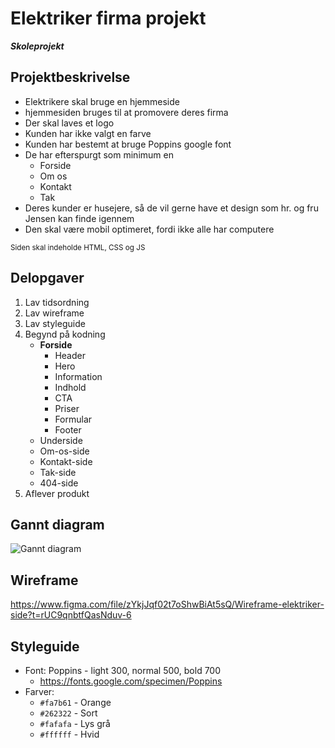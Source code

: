 # Elektriker firma projekt
***Skoleprojekt***

## Projektbeskrivelse
+ Elektrikere skal bruge en hjemmeside
+ hjemmesiden bruges til at promovere deres firma
+ Der skal laves et logo
+ Kunden har ikke valgt en farve
+ Kunden har bestemt at bruge Poppins google font
+ De har efterspurgt som minimum en
  - Forside
  - Om os
  - Kontakt
  - Tak
+ Deres kunder er husejere, så de vil gerne have et design som hr. og fru Jensen kan finde igennem
+ Den skal være mobil optimeret, fordi ikke alle har computere

<sub>Siden skal indeholde HTML, CSS og JS</sub>

## Delopgaver
1. Lav tidsordning
2. Lav wireframe
3. Lav styleguide
4. Begynd på kodning
    - **Forside**
      - Header
      - Hero
      - Information
      - Indhold
      - CTA
      - Priser
      - Formular
      - Footer
    - Underside
    - Om-os-side
    - Kontakt-side
    - Tak-side
    - 404-side
5. Aflever produkt

## Gannt diagram
![Gannt diagram](https://rasmuslytje.dk/wp-content/uploads/2022/11/gannt.png)

## Wireframe
https://www.figma.com/file/zYkjJqf02t7oShwBiAt5sQ/Wireframe-elektriker-side?t=rUC9qnbtfQasNduv-6

## Styleguide
+ Font: Poppins - light 300, normal 500, bold 700 
  - https://fonts.google.com/specimen/Poppins
+ Farver: 
  - `#fa7b61` - Orange
  - `#262322` - Sort
  - `#fafafa` - Lys grå
  - `#ffffff` - Hvid

